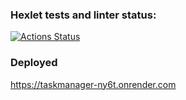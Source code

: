 ### Hexlet tests and linter status:
[![Actions Status](https://github.com/NMorphey/python-project-52/actions/workflows/hexlet-check.yml/badge.svg)](https://github.com/NMorphey/python-project-52/actions)

### Deployed
https://taskmanager-ny6t.onrender.com